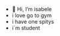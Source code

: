 - 👋 Hi, I’m isabele
- i love go to gym
- i have one spitys
- i´m student 
<!---
isabellekong09/isabellekong09 is a ✨ special ✨ repository because its `README.md` (this file) appears on your GitHub profile.
You can click the Preview link to take a look at your changes.
--->
